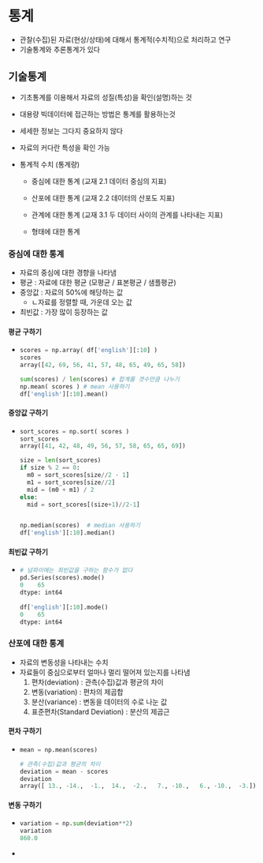 # 통계

- 관찰(수집)된 자료(현상/상태)에 대해서 통계적(수치적)으로 처리하고 연구
- 기술통계와 추론통계가 있다



## 기술통계

- 기초통계를 이용해서 자료의 성질(특성)을 확인(설명)하는 것
- 대용량 빅데이터에 접근하는 방법은 통계를 활용하는것
- 세세한 정보는 그다지 중요하지 않다
- 자료의 커다란 특성을 확인 가능



- 통계적 수치 (통계량)

  - 중심에 대한 통계 (교재 2.1 데이터 중심의 지표)

  - 산포에 대한 통계 (교재 2.2 데이터의 산포도 지표)

  - 관계에 대한 통계 (교재 3.1 두 데이터 사이의 관계를 나타내는 지표)

  - 형태에 대한 통계



### 중심에 대한 통계

- 자료의 중심에 대한 경향을 나타냄
- 평균 :  자료에 대한 평균 (모평균 / 표본평균 / 샘플평균)
- 중앙값 : 자료의 50%에 해당하는 값
  - ㄴ자료를 정렬할 때, 가운데 오는 값
- 최빈값 : 가장 많이 등장하는 값



#### 평균 구하기

- ```python
  scores = np.array( df['english'][:10] )
  scores 
  array([42, 69, 56, 41, 57, 48, 65, 49, 65, 58])
  
  sum(scores) / len(scores) # 합계를 갯수만큼 나누기
  np.mean( scores ) # mean 사용하기
  df['english'][:10].mean()
  ```



#### 중앙값 구하기

- ```python
  sort_scores = np.sort( scores )
  sort_scores
  array([41, 42, 48, 49, 56, 57, 58, 65, 65, 69])
  
  size = len(sort_scores)
  if size % 2 == 0:
    m0 = sort_scores[size//2 - 1]
    m1 = sort_scores[size//2]
    mid = (m0 + m1) / 2
  else:
    mid = sort_scores[(size+1)//2-1]
  
  
  np.median(scores)  # median 사용하기
  df['english'][:10].median()
  ```



#### 최빈값 구하기

- ```python
  # 넘파이에는 최빈값을 구하는 함수가 없다
  pd.Series(scores).mode()
  0    65
  dtype: int64
      
  df['english'][:10].mode()
  0    65
  dtype: int64
  ```





### 산포에 대한 통계

- 자료의 변동성을 나타내는 수치
- 자료들이 중심으로부터 얼마나 멀리 떨어져 있는지를 나타냄
  1. 편차(deviation) : 관측(수집)값과 평균의 차이
  2. 변동(variation) : 편차의 제곱합
  3. 분산(variance) : 변동을 데이터의 수로 나눈 값
  4. 표준편차(Standard Deviation) : 분산의 제곱근



#### 편차 구하기

- ```python
  mean = np.mean(scores)
  
  # 관측(수집)값과 평균의 차이
  deviation = mean - scores
  deviation
  array([ 13., -14.,  -1.,  14.,  -2.,   7., -10.,   6., -10.,  -3.])
  ```



#### 변동 구하기

- ```python
  variation = np.sum(deviation**2)
  variation
  860.0
  ```

- 





